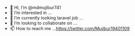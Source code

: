 - 👋 Hi, I’m @mdmujibur741
- 👀 I’m interested in ...
- 🌱 I’m currently looking laravel job ...
- 💞️ I’m looking to collaborate on ...
- 📫 How to reach me ...https://twitter.com/Mujibur19401109
  

<!---
mdmujibur741/mdmujibur741 is a ✨ special ✨ repository because its `README.md` (this file) appears on your GitHub profile.
You can click the Preview link to take a look at your changes.
--->
 
